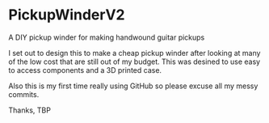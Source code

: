 # PickupWinderV2
A DIY pickup winder for making handwound guitar pickups

I set out to design this to make a cheap pickup winder after looking at many of the low cost that are still out of my budget. 
This was desined to use easy to access components and a 3D printed case.

Also this is my first time really using GitHub so please excuse all my messy commits. 

Thanks,
TBP
